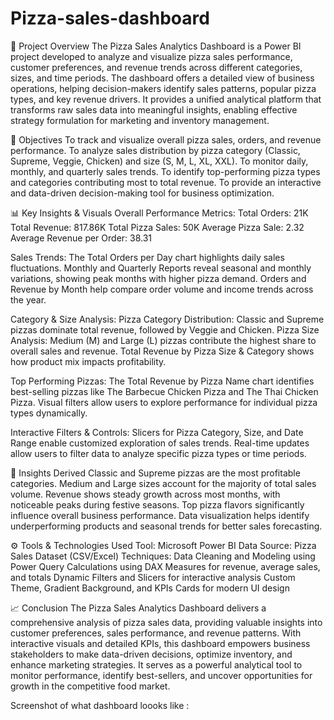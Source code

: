 # Pizza-sales-dashboard

📘 Project Overview
The Pizza Sales Analytics Dashboard is a Power BI project developed to analyze and visualize pizza sales performance, customer preferences, and revenue trends across different categories, sizes, and time periods. The dashboard offers a detailed view of business operations, helping decision-makers identify sales patterns, popular pizza types, and key revenue drivers. It provides a unified analytical platform that transforms raw sales data into meaningful insights, enabling effective strategy formulation for marketing and inventory management.


🎯 Objectives
To track and visualize overall pizza sales, orders, and revenue performance.
To analyze sales distribution by pizza category (Classic, Supreme, Veggie, Chicken) and size (S, M, L, XL, XXL).
To monitor daily, monthly, and quarterly sales trends.
To identify top-performing pizza types and categories contributing most to total revenue.
To provide an interactive and data-driven decision-making tool for business optimization.


📊 Key Insights & Visuals
Overall Performance Metrics:
Total Orders: 21K
Total Revenue: 817.86K
Total Pizza Sales: 50K
Average Pizza Sale: 2.32
Average Revenue per Order: 38.31

Sales Trends:
The Total Orders per Day chart highlights daily sales fluctuations.
Monthly and Quarterly Reports reveal seasonal and monthly variations, showing peak months with higher pizza demand.
Orders and Revenue by Month help compare order volume and income trends across the year.

Category & Size Analysis:
Pizza Category Distribution: Classic and Supreme pizzas dominate total revenue, followed by Veggie and Chicken.
Pizza Size Analysis: Medium (M) and Large (L) pizzas contribute the highest share to overall sales and revenue.
Total Revenue by Pizza Size & Category shows how product mix impacts profitability.

Top Performing Pizzas:
The Total Revenue by Pizza Name chart identifies best-selling pizzas like The Barbecue Chicken Pizza and The Thai Chicken Pizza.
Visual filters allow users to explore performance for individual pizza types dynamically.

Interactive Filters & Controls:
Slicers for Pizza Category, Size, and Date Range enable customized exploration of sales trends.
Real-time updates allow users to filter data to analyze specific pizza types or time periods.

🧠 Insights Derived
Classic and Supreme pizzas are the most profitable categories.
Medium and Large sizes account for the majority of total sales volume.
Revenue shows steady growth across most months, with noticeable peaks during festive seasons.
Top pizza flavors significantly influence overall business performance.
Data visualization helps identify underperforming products and seasonal trends for better sales forecasting.


⚙️ Tools & Technologies Used
Tool: Microsoft Power BI
Data Source: Pizza Sales Dataset (CSV/Excel)
Techniques:
Data Cleaning and Modeling using Power Query
Calculations using DAX Measures for revenue, average sales, and totals
Dynamic Filters and Slicers for interactive analysis
Custom Theme, Gradient Background, and KPIs Cards for modern UI design


📈 Conclusion
The Pizza Sales Analytics Dashboard delivers a comprehensive analysis of pizza sales data, providing valuable insights into customer preferences, sales performance, and revenue patterns. With interactive visuals and detailed KPIs, this dashboard empowers business stakeholders to make data-driven decisions, optimize inventory, and enhance marketing strategies. It serves as a powerful analytical tool to monitor performance, identify best-sellers, and uncover opportunities for growth in the competitive food market.

Screenshot of what dashboard loooks like :
